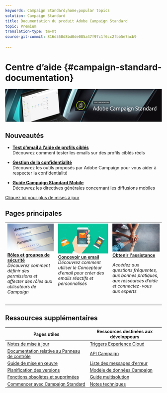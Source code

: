 ```yaml
---
keywords: Campaign Standard;home;popular topics
solution: Campaign Standard
title: Documentation du produit Adobe Campaign Standard
topic: Premium
translation-type: tm+mt
source-git-commit: 816d550d8bd0de085a47f97c1f6cc2fbb5e7acb9

---
```



# Centre d’aide {#campaign-standard-documentation}

![](start/using/assets/do-not-localize/banner_acs_doc.jpg)

## Nouveautés

* **[Test d’email à l’aide de profils ciblés](sending/using/testing-messages-using-target.md)**<br/>Découvrez comment tester les emails sur des profils ciblés réels

* **[Gestion de la confidentialité](https://helpx.adobe.com/fr/campaign/kb/campaign-privacy.html)**<br/>
Découvrez les outils proposés par Adobe Campaign pour vous aider à respecter la confidentialité

* **[Guide Campaign Standard Mobile](https://helpx.adobe.com/fr/campaign/kb/acs-mobile.html)**<br/>
Découvrez les directives générales concernant les diffusions mobiles

[Cliquez ici pour plus de mises à jour](rn/using/documentation-updates.md)

## Pages principales

<table>
<tr>
  <td valign="top">
    <a href="administration/using/about-access-management.md">
      <img alt="Rôles" src="start/using/assets/roles.png"/>
    </a>
    <div>
    <a href="administration/using/about-access-management.md"><strong>Rôles et groupes de sécurité</strong></a>
    </div>
    <em>Découvrez comment définir des permissions et affecter des rôles aux utilisateurs de Campaign</em>
    <br>
  </td>
  <td valign="top">
    <a href="designing/using/designing-content-in-adobe-campaign.md">
      <img alt="Concepteur" src="start/using/assets/design.png" />
    </a>
    <div>
    <a href="designing/using/designing-content-in-adobe-campaign.md"><strong>Concevoir un email</strong></a>
    </div>
    <em>Découvrez comment utiliser le Concepteur d’email pour créer des emails réactifs et personnalisés</em> <br>
  </td>
  <td valign="top">
       <img alt="Assistance" src="start/using/assets/do-not-localize/help.jpeg" />
    <div><a href="https://helpx.adobe.com/campaign/kb/ac-support.html">
    <strong>Obtenir l'assistance</strong></a>
    </div>
    <p><em>Accédez aux questions fréquentes, aux bonnes pratiques, aux ressources d’aide et connectez-vous aux experts</em></p>
    <br>
  </td>
</tr>
</table>

## Ressources supplémentaires

| Pages utiles | Ressources destinées aux développeurs |
|---|---|
| [Notes de mise à jour](rn/using/release-notes.md) | [Triggers Experience Cloud](integrating/using/about-adobe-experience-cloud-triggers.md) |
| [Documentation relative au Panneau de contrôle](https://docs.adobe.com/content/help/fr-FR/control-panel/using/control-panel-home.html) | [API Campaign](api/using/get-started-apis.md) |
| [Guide de mise en œuvre](https://helpx.adobe.com/fr/campaign/kb/campaign-standard-implementation-guide.html) | [Liste des messages d’erreur](https://docs.adobe.com/content/help/en/campaign-classic/technicalresources/error_messages/error_codes.html) |
| [Planification des versions](rn/using/release-planning.md) | [Modèle de données Campaign](developing/using/datamodel-introduction.md) |
| [Fonctions obsolètes et supprimées](https://helpx.adobe.com/fr/campaign/kb/acs-deprecated-and-removed-features.html) | [Guide multisolution](integrating/using/get-started-campaign-integrations.md) |
| [Commencer avec Campaign Standard](start/using/about-campaign-standard.md) | [Notes techniques](https://helpx.adobe.com/fr/campaign/kb/acs-article-list.html) |
